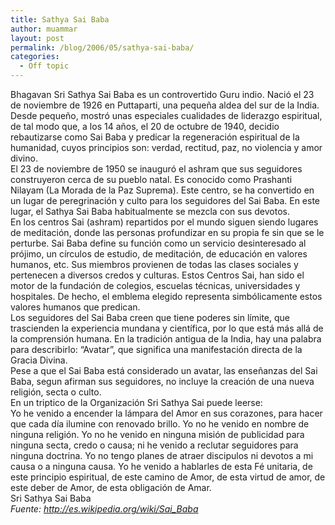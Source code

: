 ```yaml
---
title: Sathya Sai Baba
author: muammar
layout: post
permalink: /blog/2006/05/sathya-sai-baba/
categories:
  - Off topic
---
```

Bhagavan Sri Sathya Sai Baba es un controvertido Guru indio. Nació el 23 de noviembre de 1926 en Puttaparti, una pequeña aldea del sur de la India.  
Desde pequeño, mostró unas especiales cualidades de liderazgo espiritual, de tal modo que, a los 14 años, el 20 de octubre de 1940, decidio rebautizarse como Sai Baba y predicar la regeneración espiritual de la humanidad, cuyos principios son: verdad, rectitud, paz, no violencia y amor divino.  
El 23 de noviembre de 1950 se inauguró el ashram que sus seguidores construyeron cerca de su pueblo natal. Es conocido como Prashanti Nilayam (La Morada de la Paz Suprema). Este centro, se ha convertido en un lugar de peregrinación y culto para los seguidores del Sai Baba. En este lugar, el Sathya Sai Baba habitualmente se mezcla con sus devotos.  
En los centros Sai (ashram) repartidos por el mundo siguen siendo lugares de meditación, donde las personas profundizar en su propia fe sin que se le perturbe. Sai Baba define su función como un servicio desinteresado al prójimo, un círculos de estudio, de meditación, de educación en valores humanos, etc. Sus miembros provienen de todas las clases sociales y pertenecen a diversos credos y culturas. Estos Centros Sai, han sido el motor de la fundación de colegios, escuelas técnicas, universidades y hospitales. De hecho, el emblema elegido representa simbólicamente estos valores humanos que predican.  
Los seguidores del Sai Baba creen que tiene poderes sin límite, que trascienden la experiencia mundana y científica, por lo que está más allá de la comprensión humana. En la tradición antigua de la India, hay una palabra para describirlo: &#8220;Avatar&#8221;, que significa una manifestación directa de la Gracia Divina.  
Pese a que el Sai Baba está considerado un avatar, las enseñanzas del Sai Baba, segun afirman sus seguidores, no incluye la creación de una nueva religión, secta o culto.  
En un triptico de la Organización Sri Sathya Sai puede leerse:  
Yo he venido a encender la lámpara del Amor en sus corazones, para hacer que cada día ilumine con renovado brillo. Yo no he venido en nombre de ninguna religión. Yo no he venido en ninguna misión de publicidad para ninguna secta, credo o causa; ni he venido a reclutar seguidores para ninguna doctrina. Yo no tengo planes de atraer discipulos ni devotos a mi causa o a ninguna causa. Yo he venido a hablarles de esta Fé unitaria, de este principio espiritual, de este camino de Amor, de esta virtud de amor, de este deber de Amor, de esta obligación de Amar.  
Sri Sathya Sai Baba  
*Fuente: http://es.wikipedia.org/wiki/Sai_Baba*
